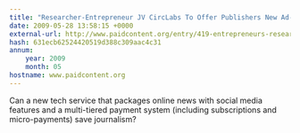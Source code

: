 ```yaml
---
title: "Researcher-Entrepreneur JV CircLabs To Offer Publishers New Ad-Targeting Service"
date: 2009-05-28 13:58:15 +0000
external-url: http://www.paidcontent.org/entry/419-entrepreneurs-researchers-try-to-save-journalism-with-circlabs-jv/
hash: 631ecb62524420519d388c309aac4c31
annum:
    year: 2009
    month: 05
hostname: www.paidcontent.org
---
```


Can a new tech service that packages online news with social media features and a multi-tiered payment system (including subscriptions and micro-payments) save journalism?
